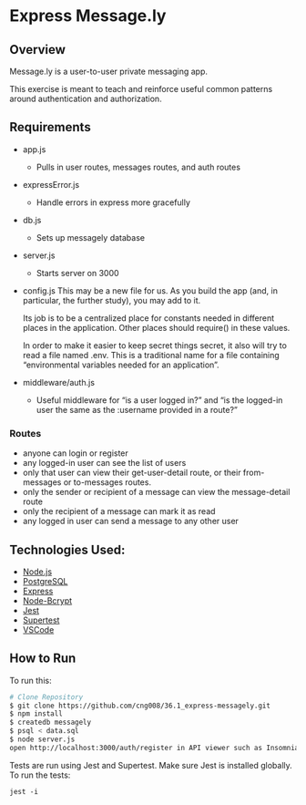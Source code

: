 # **Express Message.ly**

## **Overview**

Message.ly is a user-to-user private messaging app.

This exercise is meant to teach and reinforce useful common patterns around authentication and authorization.

## **Requirements**

- app.js

  - Pulls in user routes, messages routes, and auth routes

- expressError.js

  - Handle errors in express more gracefully

- db.js

  - Sets up messagely database

- server.js

  - Starts server on 3000

- config.js
  This may be a new file for us. As you build the app (and, in particular, the further study), you may add to it.

  Its job is to be a centralized place for constants needed in different places in the application. Other places should require() in these values.

  In order to make it easier to keep secret things secret, it also will try to read a file named .env. This is a traditional name for a file containing “environmental variables needed for an application”.

- middleware/auth.js

  - Useful middleware for “is a user logged in?” and “is the logged-in user the same as the :username provided in a route?”

### Routes

- anyone can login or register
- any logged-in user can see the list of users
- only that user can view their get-user-detail route, or their from-messages or to-messages routes.
- only the sender or recipient of a message can view the message-detail route
- only the recipient of a message can mark it as read
- any logged in user can send a message to any other user

## **Technologies Used:**

- [Node.js](https://nodejs.org/en/)
- [PostgreSQL](https://www.postgresql.org)
- [Express](https://expressjs.com/en/4x/api.html)
- [Node-Bcrypt](https://www.npmjs.com/package/bcrypt/)
- [Jest](https://jestjs.io)
- [Supertest](https://www.npmjs.com/package/supertest)
- [VSCode](https://code.visualstudio.com/docs)

## **How to Run**

To run this:

```bash
# Clone Repository
$ git clone https://github.com/cng008/36.1_express-messagely.git
$ npm install
$ createdb messagely
$ psql < data.sql
$ node server.js
open http://localhost:3000/auth/register in API viewer such as Insomnia or Postman
```

Tests are run using Jest and Supertest. Make sure Jest is installed globally.
To run the tests:

    jest -i
